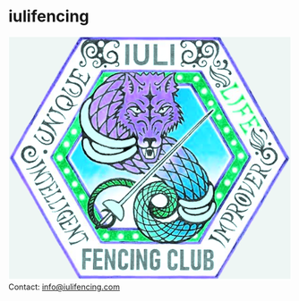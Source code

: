 # iulifencing
<img src="images/iuli.png" alt="Iuli Fencing Badge">
Contact: <a href="mailto:info@iulifencing.com">info@iulifencing.com</a>
